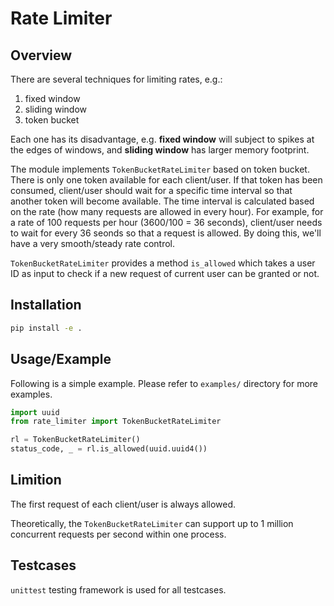 # Rate Limiter

## Overview

There are several techniques for limiting rates, e.g.:
1. fixed window
2. sliding window
3. token bucket

Each one has its disadvantage, e.g. **fixed window** will subject to spikes at the edges of windows, and **sliding window** has larger memory footprint.

The module implements `TokenBucketRateLimiter` based on token bucket. There is only one token available for each client/user. If that token has been consumed, client/user should wait for a specific time interval so that another token will become available. The time interval is calculated based on the rate (how many requests are allowed in every hour). For example, for a rate of 100 requests per hour (3600/100 = 36 seconds), client/user needs to wait for every 36 seonds so that a request is allowed. By doing this, we'll have a very smooth/steady rate control.

`TokenBucketRateLimiter` provides a method `is_allowed` which takes a user ID as input to check if a new request of current user can be granted or not.

## Installation

```bash
pip install -e .
```

## Usage/Example

Following is a simple example. Please refer to `examples/` directory for more examples.

```python
import uuid
from rate_limiter import TokenBucketRateLimiter

rl = TokenBucketRateLimiter()
status_code, _ = rl.is_allowed(uuid.uuid4())
```

## Limition
The first request of each client/user is always allowed.

Theoretically, the `TokenBucketRateLimiter` can support up to 1 million concurrent requests per second within one process.

## Testcases

`unittest` testing framework is used for all testcases.